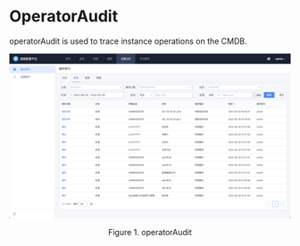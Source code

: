  # OperatorAudit 

 operatorAudit is used to trace instance operations on the CMDB. 

 ![image-20220926221543402](media/image-20220926221543402.png) 
 <center>Figure 1. operatorAudit</center> 